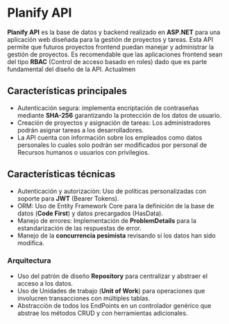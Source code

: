 # Planify API

**Planify API** es la base de datos y backend realizado en **ASP.NET** para una aplicación web diseñada para la gestión de proyectos y tareas. Esta API permite que futuros proyectos frontend puedan manejar y administrar la gestión de proyectos. Es recomendable que las aplicaciones frontend sean del tipo **RBAC** (Control de acceso basado en roles) dado que es parte fundamental del diseño de la API.
Actualmen



## Características principales

 - Autenticación segura: implementa encriptación de contraseñas mediante **SHA-256** garantizando la protección de los datos de usuario.
 - Creación de proyectos y asignación de tareas: Los administradores podrán asignar tareas a los desarrolladores.
 - La API cuenta con información sobre los empleados como datos personales lo cuales solo podrán ser modificados por personal de Recursos humanos o usuarios con privilegios.

## Características técnicas

- Autenticación y autorización: Uso de políticas personalizadas con soporte para **JWT** (Bearer Tokens).
- ORM: Uso de Entity Framework Core para la definición de la base de datos (**Code First**) y datos precargados (HasData).
- Manejo de errores: Implementación de **ProblemDetails** para la estandarización de las respuestas de error.
- Manejo de la **concurrencia pesimista** revisando si los datos han sido modifica.

### Arquitectura
- Uso del patrón de diseño **Repository** para centralizar y abstraer el acceso a los datos.
- Uso de Unidades de trabajo (**Unit of Work**) para operaciones que involucren transacciones con múltiples tablas.
- Abstracción de todos los EndPoints en un controlador genérico que abstrae los métodos CRUD y con herramientas adicionales.


